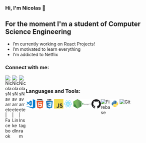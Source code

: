 ### Hi, I'm Nicolas 👋

## For the moment I'm a student of Computer Science Engineering

- I’m currently working on React Projects!
- I’m motivated to learn everything
- I'm addicted to Netflix

### Connect with me:

[<img align="left" alt="NicolasNavarrete | Facebook" width="22px" src="https://cdn.jsdelivr.net/npm/simple-icons@3.4.1/icons/facebook.svg" />][fb]
[<img align="left" alt="NicolasNavarrete | LinkedIn" width="22px" src="https://cdn.jsdelivr.net/npm/simple-icons@v3/icons/linkedin.svg" />][linkedin]
[<img align="left" alt="NicolasNavarrete | Instagram" width="22px" src="https://cdn.jsdelivr.net/npm/simple-icons@v3/icons/instagram.svg" />][ig]

<br />

### Languages and Tools:

<img align="left" alt="Visual Studio Code" width="30" src="https://raw.githubusercontent.com/github/explore/80688e429a7d4ef2fca1e82350fe8e3517d3494d/topics/visual-studio-code/visual-studio-code.png" />
<img align="left" alt="HTML5" width="30" src="https://raw.githubusercontent.com/github/explore/80688e429a7d4ef2fca1e82350fe8e3517d3494d/topics/html/html.png" />
<img align="left" alt="CSS3" width="30" src="https://raw.githubusercontent.com/github/explore/80688e429a7d4ef2fca1e82350fe8e3517d3494d/topics/css/css.png" />
<img align="left" alt="JavaScript" width="30" src="https://raw.githubusercontent.com/github/explore/80688e429a7d4ef2fca1e82350fe8e3517d3494d/topics/javascript/javascript.png" />
<img align="left" alt="React" width="30" src="https://raw.githubusercontent.com/github/explore/80688e429a7d4ef2fca1e82350fe8e3517d3494d/topics/react/react.png" />
<img align="left" alt="Node.js" width="30" src="https://raw.githubusercontent.com/github/explore/80688e429a7d4ef2fca1e82350fe8e3517d3494d/topics/nodejs/nodejs.png" />
<img align="left" alt="MongoDB" width="30" src="https://raw.githubusercontent.com/github/explore/80688e429a7d4ef2fca1e82350fe8e3517d3494d/topics/mongodb/mongodb.png"
<img align="left" alt="GitH" width="30" src="https://img.icons8.com/color/48/000000/git.png" />
<img alt="Git" width="30" src="https://img.icons8.com/color/48/000000/git.png"/>
<img align="left" alt="GitHub" width="30" src="https://raw.githubusercontent.com/github/explore/78df643247d429f6cc873026c0622819ad797942/topics/github/github.png" />
<img align="left" alt="Firebase" width="30" src="https://img.icons8.com/color/48/000000/firebase.png" />
<img align="left" alt="Python" width="30" src="https://raw.githubusercontent.com/github/explore/80688e429a7d4ef2fca1e82350fe8e3517d3494d/topics/python/python.png" />

<br />

[fb]: https://www.facebook.com/nikolas.navarrete.5
[linkedin]: https://www.linkedin.com/in/nicolas-navarrete-maldonado-5aa0021a6/
[ig]: https://www.instagram.com/_nikko.nv/
